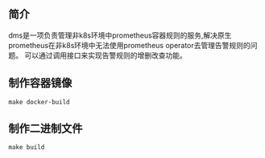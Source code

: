 ## 简介
dms是一项负责管理非k8s环境中prometheus容器规则的服务,解决原生prometheus在非k8s环境中无法使用prometheus operator去管理告警规则的问题。
可以通过调用接口来实现告警规则的增删改查功能。

## 制作容器镜像
```make docker-build```

## 制作二进制文件
```make build```
